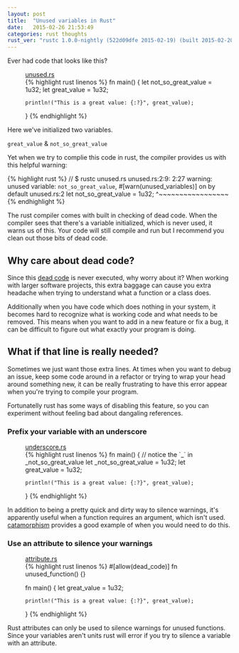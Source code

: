 ```yaml
---
layout: post
title:  "Unused variables in Rust"
date:   2015-02-26 21:53:49
categories: rust thoughts
rust_ver: "rustc 1.0.0-nightly (522d09dfe 2015-02-19) (built 2015-02-20)"
---
```


Ever had code that looks like this?

<figure>
  <figcaption><a href='/examples/2015-02-26/unused.rs'>unused.rs</a></figcaption>
  {% highlight rust linenos %}
  fn main() {
    let not_so_great_value = 1u32;
    let great_value = 1u32;

    println!("This is a great value: {:?}", great_value);
  }
  {% endhighlight %}
</figure>

Here we've initialized two variables.

`great_value` & `not_so_great_value`

Yet when we try to complie this code in rust, the compiler provides us with this helpful warning:

{% highlight rust %}
// $ rustc unused.rs
unused.rs:2:9: 2:27 warning: unused variable: `not_so_great_value`, #[warn(unused_variables)] on by default
unused.rs:2     let not_so_great_value = 1u32;
                    ^~~~~~~~~~~~~~~~~~
{% endhighlight %}

The rust compiler comes with built in checking of dead code. When the compiler sees that there's a
variable initialized, which is never used, it warns us of this. Your code will still compile and run
but I recommend you clean out those bits of dead code.

## Why care about dead code?

Since this [dead code](http://www.aivosto.com/vbtips/deadcode.html) is never executed, why worry about it? When working with larger software projects,
this extra baggage can cause you extra headache when trying to understand what a function or a class does.

Additionally when you have code which does nothing in your system, it becomes hard to recognize what is working
code and what needs to be removed. This means when you want to add in a new feature or fix a bug, it can
be difficult to figure out what exactly your program is doing.

## What if that line is really needed?

Sometimes we just want those extra lines. At times when you want to debug an issue, keep some code around in
a refactor or trying to wrap your head around something new, it can be really frustrating to have this error
appear when you're trying to compile your program.

Fortunatelly rust has some ways of disabling this feature, so you can experiment without feeling bad about
dangaling references.

### Prefix your variable with an underscore

<figure>
  <figcaption><a href='/examples/2015-02-26/underscore.rs'>underscore.rs</a></figcaption>
  {% highlight rust linenos %}
  fn main() {
    // notice the `_` in _not_so_great_value
    let _not_so_great_value = 1u32;
    let great_value = 1u32;

    println!("This is a great value: {:?}", great_value);
  }
  {% endhighlight %}
</figure>

In addition to being a pretty quick and dirty way to silence warnings, it's apparently useful when a function
requires an argument, which isn't used. [catamorphism](https://github.com/rust-lang/rust/issues/832) provides a good example
of when you would need to do this.


### Use an attribute to silence your warnings

<figure>
  <figcaption><a href='/examples/2015-02-26/attribute.rs'>attribute.rs</a></figcaption>
  {% highlight rust linenos %}
  #[allow(dead_code)]
  fn unused_function() {}

  fn main() {
    let great_value = 1u32;

    println!("This is a great value: {:?}", great_value);
  }
  {% endhighlight %}
</figure>

Rust attributes can only be used to silence warnings for unused functions. Since your variables aren't units
rust will error if you try to silence a variable with an attribute.

